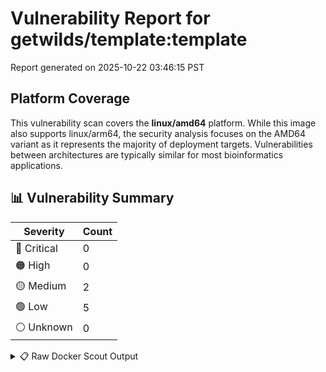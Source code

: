 # Vulnerability Report for getwilds/template:template

Report generated on 2025-10-22 03:46:15 PST

## Platform Coverage

This vulnerability scan covers the **linux/amd64** platform. While this image also supports linux/arm64, the security analysis focuses on the AMD64 variant as it represents the majority of deployment targets. Vulnerabilities between architectures are typically similar for most bioinformatics applications.

## 📊 Vulnerability Summary

| Severity | Count |
|----------|-------|
| 🔴 Critical | 0 |
| 🟠 High | 0 |
| 🟡 Medium | 2 |
| 🟢 Low | 5 |
| ⚪ Unknown | 0 |

<details>
<summary>📋 Raw Docker Scout Output</summary>

```text
Target   │  getwilds/template:template-amd64  │    0C     0H     2M     5L   
    digest │  b7d75fe23768                              │                              

What's next:
    View vulnerabilities → docker scout cves getwilds/template:template-amd64
    Include policy results in your quickview by supplying an organization → docker scout quickview getwilds/template:template-amd64 --org <organization>
```
</details>

